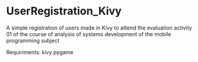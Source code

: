 # UserRegistration_Kivy

A simple registration of users made in Kivy
to attend the evaluation activity 01 of the course of analysis of systems development of the mobile programming subject


Requiriments:
kivy
pygame
